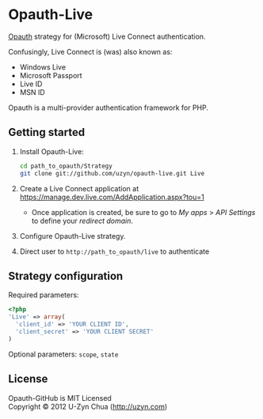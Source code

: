 Opauth-Live
================
[Opauth][1] strategy for  (Microsoft) Live Connect authentication.

Confusingly, Live Connect is (was) also known as:

- Windows Live
- Microsoft Passport
- Live ID
- MSN ID

Opauth is a multi-provider authentication framework for PHP.

Getting started
----------------
1. Install Opauth-Live:
   ```bash
   cd path_to_opauth/Strategy
   git clone git://github.com/uzyn/opauth-live.git Live
   ```

2. Create a Live Connect application at https://manage.dev.live.com/AddApplication.aspx?tou=1
   - Once application is created, be sure to go to _My apps_ > _API Settings_ to define your _redirect domain_.

3. Configure Opauth-Live strategy.

4. Direct user to `http://path_to_opauth/live` to authenticate


Strategy configuration
----------------------

Required parameters:

```php
<?php
'Live' => array(
  'client_id' => 'YOUR CLIENT ID',
  'client_secret' => 'YOUR CLIENT SECRET'
)
```
Optional parameters:
`scope`, `state`

License
---------
Opauth-GitHub is MIT Licensed  
Copyright © 2012 U-Zyn Chua (http://uzyn.com)

[1]: https://github.com/uzyn/opauth